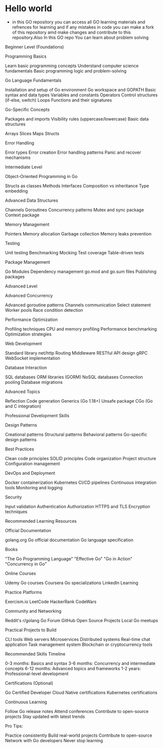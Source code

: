 <h1>Hello world</h1>

* in this GO repository you can access all GO learning materials and refrences for learning 
and if any mistakes in code you can make a fork of this repository amd make changes and contribute to this repository.Also In this GO repo You can learn about problem solving

Beginner Level (Foundations)

Programming Basics


Learn basic programming concepts
Understand computer science fundamentals
Basic programming logic and problem-solving


Go Language Fundamentals


Installation and setup of Go environment
Go workspace and GOPATH
Basic syntax and data types
Variables and constants
Operators
Control structures (if-else, switch)
Loops
Functions and their signatures


Go-Specific Concepts


Packages and imports
Visibility rules (uppercase/lowercase)
Basic data structures

Arrays
Slices
Maps
Structs




Error Handling


Error types
Error creation
Error handling patterns
Panic and recover mechanisms

Intermediate Level

Object-Oriented Programming in Go


Structs as classes
Methods
Interfaces
Composition vs inheritance
Type embedding


Advanced Data Structures


Channels
Goroutines
Concurrency patterns
Mutex and sync package
Context package


Memory Management


Pointers
Memory allocation
Garbage collection
Memory leaks prevention


Testing


Unit testing
Benchmarking
Mocking
Test coverage
Table-driven tests


Package Management


Go Modules
Dependency management
go.mod and go.sum files
Publishing packages

Advanced Level

Advanced Concurrency


Advanced goroutine patterns
Channels communication
Select statement
Worker pools
Race condition detection


Performance Optimization


Profiling techniques
CPU and memory profiling
Performance benchmarking
Optimization strategies


Web Development


Standard library net/http
Routing
Middleware
RESTful API design
gRPC
WebSocket implementation


Database Interaction


SQL databases
ORM libraries (GORM)
NoSQL databases
Connection pooling
Database migrations


Advanced Topics


Reflection
Code generation
Generics (Go 1.18+)
Unsafe package
CGo (Go and C integration)

Professional Development Skills

Design Patterns


Creational patterns
Structural patterns
Behavioral patterns
Go-specific design patterns


Best Practices


Clean code principles
SOLID principles
Code organization
Project structure
Configuration management


DevOps and Deployment


Docker containerization
Kubernetes
CI/CD pipelines
Continuous integration tools
Monitoring and logging


Security


Input validation
Authentication
Authorization
HTTPS and TLS
Encryption techniques

Recommended Learning Resources

Official Documentation


golang.org
Go official documentation
Go language specification


Books


"The Go Programming Language"
"Effective Go"
"Go in Action"
"Concurrency in Go"


Online Courses


Udemy Go courses
Coursera Go specializations
LinkedIn Learning


Practice Platforms


Exercism.io
LeetCode
HackerRank
CodeWars


Community and Networking


Reddit's r/golang
Go Forum
GitHub Open Source Projects
Local Go meetups

Practical Projects to Build

CLI tools
Web servers
Microservices
Distributed systems
Real-time chat application
Task management system
Blockchain or cryptocurrency tools

Recommended Skills Timeline

0-3 months: Basics and syntax
3-6 months: Concurrency and intermediate concepts
6-12 months: Advanced topics and frameworks
1-2 years: Professional-level development

Certifications (Optional)

Go Certified Developer
Cloud Native certifications
Kubernetes certifications

Continuous Learning

Follow Go release notes
Attend conferences
Contribute to open-source projects
Stay updated with latest trends

Pro Tips:

Practice consistently
Build real-world projects
Contribute to open-source
Network with Go developers
Never stop learning
